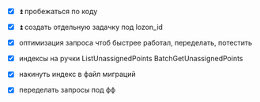 - [x] ⏫ пробежаться по коду
- [x] ⏫ создать отдельную задачку под lozon_id
- [x] оптимизация запроса чтоб быстрее работал, переделать, потестить
- [x] индексы на ручки ListUnassignedPoints BatchGetUnassignedPoints

- [x] накинуть индекс в файл миграций
- [x] переделать запросы под фф



